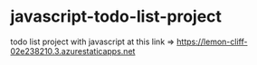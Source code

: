 # javascript-todo-list-project
todo list project with javascript at this link => https://lemon-cliff-02e238210.3.azurestaticapps.net
